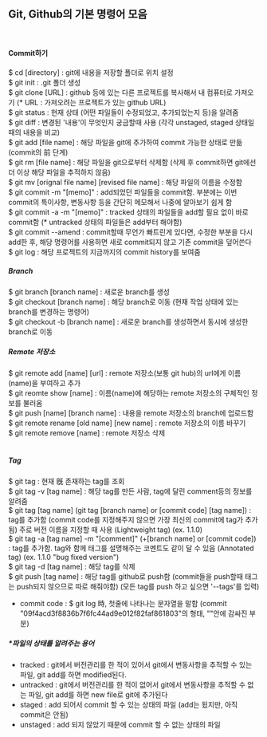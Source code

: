 ## Git, Github의 기본 명령어 모음
<br/> 

#### Commit하기
$ cd [directory] : git에 내용을 저장할 폴더로 위치 설정<br/> 
$ git init : .git 폴더 생성<br/> 
$ git clone [URL] : github 등에 있는 다른 프로젝트를 복사해서 내 컴퓨터로 가져오기 (* URL : 가져오려는 프로젝트가 있는 github URL)<br/> 
$ git status : 현재 상태 (어떤 파일들이 수정되었고, 추가되었는지 등)을 알려줌<br/> 
$ git diff : 변경된 '내용'이 무엇인지 궁금할때 사용 (각각 unstaged, staged 상태일 때의 내용을 비교) <br/> 
$ git add [file name] : 해당 파일을 git에 추가하여 commit 가능한 상태로 만듦 (commit의 前 단계)<br/> 
$ git rm [file name] : 해당 파일을 git으로부터 삭제함 (삭제 후 commit하면 git에선 더 이상 해당 파일을 추적하지 않음)<br/> 
$ git mv [orignal file name] [revised file name] : 해당 파일의 이름을 수정함<br/> 
$ git commit -m "[memo]" : add되었던 파일들을 commit함. <memo>부분에는 이번 commit의 특이사항, 변동사항 등을 간단히 메모해서 나중에 알아보기 쉽게 함<br/> 
$ git commit -a -m "[memo]" : tracked 상태의 파일들을 add할 필요 없이 바로 commit함 (* untracked 상태의 파일들은 add부터 해야함)<br/> 
$ git commit --amend : commit할때 무언가 빠트린게 있다면, 수정한 부분을 다시 add한 후, 해당 명령어를 사용하면 새로 commit되지 않고 기존 commit을 덮어쓴다<br/> 
$ git log : 해당 프로젝트의 지금까지의 commit history를 보여줌<br/> 

##### Branch
$ git branch [branch name] : 새로운 branch를 생성<br/> 
$ git checkout [branch name] : 해당 branch로 이동 (현재 작업 상태에 있는 branch를 변경하는 명령어)<br/> 
$ git checkout -b [branch name] : 새로운 branch를 생성하면서 동시에 생성한 branch로 이동 <br/> 
  
##### Remote 저장소
$ git remote add [name] [url] : remote 저장소(보통 git hub)의 url에게 이름(name)을 부여하고 추가<br/> 
$ git reomte show [name] : 이름(name)에 해당하는 remote 저장소의 구체적인 정보를 불러옴<br/> 
$ git push [name] [branch name] : 내용을 remote 저장소의 branch에 업로드함<br/> 
$ git remote rename [old name] [new name] : remote 저장소의 이름 바꾸기<br/> 
$ git remote remove [name] : remote 저장소 삭제<br/> 
<br/>  
  
##### Tag
$ git tag : 현재 旣 존재하는 tag를 조회 <br/> 
$ git tag -v [tag name] : 해당 tag를 만든 사람, tag에 달린 comment등의 정보를 알려줌<br/> 
$ git tag [tag name]  (git tag [branch name] or [commit code] [tag name]) : tag를 추가함 (commit code를 지정해주지 않으면 가장 최신의 commit에 tag가 추가됨) 주로 버전 이름을 지정할 때 사용 (Lightweight tag) (ex. 1.1.0)<br/> 
$ git tag -a [tag name] -m "[comment]" (+[branch name] or [commit code]) : tag를 추가함. tag와 함께 태그를 설명해주는 코멘트도 같이 달 수 있음 (Annotated tag) (ex. 1.1.0 "bug fixed version")<br/> 
$ git tag -d [tag name] : 해당 tag를 삭제<br/> 
$ git push [tag name] : 해당 tag를 github로 push함 (commit들을 push할때 태그는 push되지 않으므로 따로 해줘야함) (모든 tag를 push 하고 싶으면 '--tags'를 입력)<br/> 
* commit code : $ git log 時, 첫줄에 나타나는 문자열을 말함 (commit "09f4acd3f8836b7f6fc44ad9e012f82faf861803"의 형태, ""안에 감싸진 부분)<br/> 

##### *파일의 상태를 알려주는 용어<br/> 
- tracked : git에서 버전관리를 한 적이 있어서 git에서 변동사항을 추적할 수 있는 파일, git add를 하면 modified된다.<br/> 
- untracked : git에서 버전관리를 한 적이 없어서 git에서 변동사항을 추적할 수 없는 파일, git add를 하면 new file로 git에 추가된다<br/> 
- staged : add 되어서 commit 할 수 있는 상태의 파일 (add는 됬지만, 아직 commit은 안됨)<br/> 
- unstaged : add 되지 않았기 때문에 commit 할 수 없는 상태의 파일<br/> 


